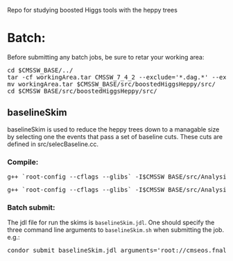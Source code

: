 Repo for studying boosted Higgs tools with the heppy trees

# Batch:

Before submitting any batch jobs, be sure to retar your working area:

<pre>
cd $CMSSW_BASE/../
tar -cf workingArea.tar CMSSW_7_4_2 --exclude='*.dag.*' --exclude='*tar' --exclude='*root' --exclude='*png' --exclude='*pdf' --exclude='*stdout' --exclude='*stderr' --exclude='*condor'
mv workingArea.tar $CMSSW_BASE/src/boostedHiggsHeppy/src/
cd $CMSSW_BASE/src/boostedHiggsHeppy/src/
</pre>

## baselineSkim

baselineSkim is used to reduce the heppy trees down to a managable size by
selecting one the events that pass a set of baseline cuts.  These cuts are
defined in src/selecBaseline.cc.  

### Compile:

<pre>
g++ `root-config --cflags --glibs` -I$CMSSW_BASE/src/AnalysisTools/src/ -I$CMSSW_BASE/src/boostedHiggsHeppy/src/ $CMSSW_BASE/src/boostedHiggsHeppy/src/baselineSkim.cc -o $CMSSW_BASE/src/boostedHiggsHeppy/src/baselineSkim.exe
</pre>  

<pre>
g++ `root-config --cflags --glibs` -I$CMSSW_BASE/src/AnalysisTools/src/ -I$CMSSW_BASE/src/boostedHiggsHeppy/src/ -I$CMSSW_BASE/src/ $CMSSW_BASE/src/boostedHiggsHeppy/src/go.cc -o $CMSSW_BASE/src/boostedHiggsHeppy/src/go.exe
</pre>
### Batch submit:

The jdl file for run the skims is <code>baselineSkim.jdl</code>.  One should specify the three command line arguments to <code>baselineSkim.sh</code> 
when submitting the job.  e.g.:

<pre>
condor_submit baselineSkim.jdl arguments='root://cmseos.fnal.gov//store/user/lpchbb/HeppyNtuples/V14/ root://cmseos.fnal.gov//store/user/awhitbe1/heppySkims/ TTJets_TuneCUETP8M1_13TeV-madgraphMLM-pythia8.root'
</pre>